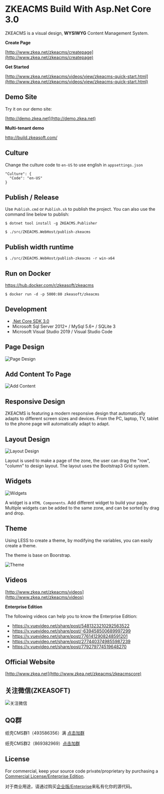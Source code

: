 ﻿# ZKEACMS Build With Asp.Net Core 3.0

ZKEACMS is a visual design, **WYSIWYG** Content Management System.

**Create Page**

[http://www.zkea.net/zkeacms/createpage](http://www.zkea.net/zkeacms/createpage)

**Get Started**

[http://www.zkea.net/zkeacms/videos/view/zkeacms-quick-start.html](http://www.zkea.net/zkeacms/videos/view/zkeacms-quick-start.html)

## Demo Site
Try it on our demo site:

[http://demo.zkea.net](http://demo.zkea.net)

**Multi-tenant demo**

http://build.zkeasoft.com/

## Culture
Change the culture code to `en-US` to use english in `appsettings.json`

```
"Culture": {
  "Code": "en-US"
}
```
## Publish / Release

Use `Publish.cmd` or `Publish.sh` to publish the project.
You can also use the command line below to publish:

```
$ dotnet tool install -g ZKEACMS.Publisher
```
```
$ ./src/ZKEACMS.WebHost/publish-zkeacms
```
## Publish width runtime
```
$ ./src/ZKEACMS.WebHost/publish-zkeacms -r win-x64
```
## Run on Docker
https://hub.docker.com/r/zkeasoft/zkeacms
```
$ docker run -d -p 5000:80 zkeasoft/zkeacms
```

## Development
* [.Net Core SDK 3.0](https://dot.net/get-core3)
* Microsoft Sql Server 2012+ / MySql 5.6+ / SQLite 3
* Microsoft Visual Studio 2019 / Visual Studio Code

## Page Design
![Page Design](https://user-images.githubusercontent.com/6006218/59973922-176ced80-95d8-11e9-9ff8-be71ae1a0787.gif)

## Add Content To Page
![Add Content](https://user-images.githubusercontent.com/6006218/59973935-33708f00-95d8-11e9-851b-3724defc7d1b.gif)

## Responsive Design
ZKEACMS is featuring a modern responsive design that automatically adapts to different screen sizes and devices. From the PC, laptop, TV, tablet to the phone page will automatically adapt to adapt.

## Layout Design
![Layout Design](https://cloud.githubusercontent.com/assets/6006218/23800807/b4298c0a-05e8-11e7-834f-fef335e64a94.jpg)

Layout is used to make a page of the zone, the user can drag the "row", "column" to design layout. The layout uses the Bootstrap3 Grid system.


## Widgets
![Widgets](https://cloud.githubusercontent.com/assets/6006218/23800984/5c243978-05e9-11e7-8804-6a82e92b519b.png)

A widget is a `HTML Components`. Add different widget to build your page. Multiple widgets can be added to the same zone, and can be sorted by drag and drop. 

## Theme

Using LESS to create a theme, by modifying the variables, you can easily create a theme. 

The theme is base on Boorstrap.

![Theme](https://cloud.githubusercontent.com/assets/6006218/23801129/f5be52ee-05e9-11e7-8a7e-6465a4cb3c9f.jpg)

## Videos
[http://www.zkea.net/zkeacms/videos](http://www.zkea.net/zkeacms/videos)

**Enterprise Edition**

The following videos can help you to know the Enterprise Edition:

- https://v.vuevideo.net/share/post/5481323210292563522 
- https://v.vuevideo.net/share/post/-639458500689997299
- https://v.vuevideo.net/share/post/7761412908248591201 
- https://v.vuevideo.net/share/post/2774403749855987239 
- https://v.vuevideo.net/share/post/779279774519648270 


## Official Website
[http://www.zkea.net](http://www.zkea.net/zkeacms/zkeacmscore)


## 关注微信(ZKEASOFT)
![关注微信](http://www.zkea.net/UpLoad/Images/20160318/263801921375bdf2.jpg)

## QQ群
纸壳CMS群1（493586356）满 [点击加群](https://jq.qq.com/?_wv=1027&k=5SlfPaT)

纸壳CMS群2（869382969）[点击加群](https://jq.qq.com/?_wv=1027&k=5A7a3Zt)

## License
For commercial, keep your source code private/proprietary by purchasing a [Commercial License/Enterprise Edition](https://github.com/SeriaWei/ZKEACMS.Core/wiki/Purchase-commercial-license).

对于商业用途，请通过购买[企业版/Enterprise](http://www.zkea.net/zkeacms/enterprise)来私有化你的源代码。
